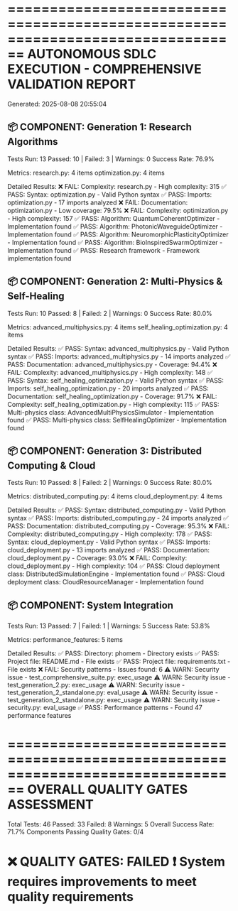 ================================================================================
AUTONOMOUS SDLC EXECUTION - COMPREHENSIVE VALIDATION REPORT
================================================================================
Generated: 2025-08-08 20:55:04

📦 COMPONENT: Generation 1: Research Algorithms
------------------------------------------------------------
Tests Run: 13
Passed: 10 | Failed: 3 | Warnings: 0
Success Rate: 76.9%

Metrics:
  research.py: 4 items
  optimization.py: 4 items

Detailed Results:
  ❌ FAIL: Complexity: research.py - High complexity: 315
  ✅ PASS: Syntax: optimization.py - Valid Python syntax
  ✅ PASS: Imports: optimization.py - 17 imports analyzed
  ❌ FAIL: Documentation: optimization.py - Low coverage: 79.5%
  ❌ FAIL: Complexity: optimization.py - High complexity: 157
  ✅ PASS: Algorithm: QuantumCoherentOptimizer - Implementation found
  ✅ PASS: Algorithm: PhotonicWaveguideOptimizer - Implementation found
  ✅ PASS: Algorithm: NeuromorphicPlasticityOptimizer - Implementation found
  ✅ PASS: Algorithm: BioInspiredSwarmOptimizer - Implementation found
  ✅ PASS: Research framework - Framework implementation found

📦 COMPONENT: Generation 2: Multi-Physics & Self-Healing
------------------------------------------------------------
Tests Run: 10
Passed: 8 | Failed: 2 | Warnings: 0
Success Rate: 80.0%

Metrics:
  advanced_multiphysics.py: 4 items
  self_healing_optimization.py: 4 items

Detailed Results:
  ✅ PASS: Syntax: advanced_multiphysics.py - Valid Python syntax
  ✅ PASS: Imports: advanced_multiphysics.py - 14 imports analyzed
  ✅ PASS: Documentation: advanced_multiphysics.py - Coverage: 94.4%
  ❌ FAIL: Complexity: advanced_multiphysics.py - High complexity: 148
  ✅ PASS: Syntax: self_healing_optimization.py - Valid Python syntax
  ✅ PASS: Imports: self_healing_optimization.py - 20 imports analyzed
  ✅ PASS: Documentation: self_healing_optimization.py - Coverage: 91.7%
  ❌ FAIL: Complexity: self_healing_optimization.py - High complexity: 115
  ✅ PASS: Multi-physics class: AdvancedMultiPhysicsSimulator - Implementation found
  ✅ PASS: Multi-physics class: SelfHealingOptimizer - Implementation found

📦 COMPONENT: Generation 3: Distributed Computing & Cloud
------------------------------------------------------------
Tests Run: 10
Passed: 8 | Failed: 2 | Warnings: 0
Success Rate: 80.0%

Metrics:
  distributed_computing.py: 4 items
  cloud_deployment.py: 4 items

Detailed Results:
  ✅ PASS: Syntax: distributed_computing.py - Valid Python syntax
  ✅ PASS: Imports: distributed_computing.py - 24 imports analyzed
  ✅ PASS: Documentation: distributed_computing.py - Coverage: 95.3%
  ❌ FAIL: Complexity: distributed_computing.py - High complexity: 178
  ✅ PASS: Syntax: cloud_deployment.py - Valid Python syntax
  ✅ PASS: Imports: cloud_deployment.py - 13 imports analyzed
  ✅ PASS: Documentation: cloud_deployment.py - Coverage: 93.0%
  ❌ FAIL: Complexity: cloud_deployment.py - High complexity: 104
  ✅ PASS: Cloud deployment class: DistributedSimulationEngine - Implementation found
  ✅ PASS: Cloud deployment class: CloudResourceManager - Implementation found

📦 COMPONENT: System Integration
------------------------------------------------------------
Tests Run: 13
Passed: 7 | Failed: 1 | Warnings: 5
Success Rate: 53.8%

Metrics:
  performance_features: 5 items

Detailed Results:
  ✅ PASS: Directory: phomem - Directory exists
  ✅ PASS: Project file: README.md - File exists
  ✅ PASS: Project file: requirements.txt - File exists
  ❌ FAIL: Security patterns - Issues found: 6
  ⚠️ WARN: Security issue - test_comprehensive_suite.py: exec_usage
  ⚠️ WARN: Security issue - test_generation_2.py: exec_usage
  ⚠️ WARN: Security issue - test_generation_2_standalone.py: eval_usage
  ⚠️ WARN: Security issue - test_generation_2_standalone.py: exec_usage
  ⚠️ WARN: Security issue - security.py: eval_usage
  ✅ PASS: Performance patterns - Found 47 performance features

================================================================================
OVERALL QUALITY GATES ASSESSMENT
================================================================================
Total Tests: 46
Passed: 33
Failed: 8
Warnings: 5
Overall Success Rate: 71.7%
Components Passing Quality Gates: 0/4

❌ QUALITY GATES: FAILED
❗ System requires improvements to meet quality requirements
================================================================================